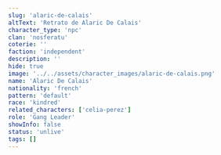 ```yaml
---
slug: 'alaric-de-calais'
altText: 'Retrato de Alaric De Calais'
character_type: 'npc'
clan: 'nosferatu'
coterie: ''
faction: 'independent'
description: ''
hide: true
image: '../../assets/character_images/alaric-de-calais.png'
name: 'Alaric De Calais'
nationality: 'french'
pattern: 'default'
race: 'kindred'
related_characters: ['celia-perez']
role: 'Gang Leader'
showInfo: false
status: 'unlive'
tags: []
---
```

